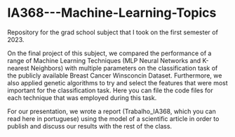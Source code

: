 # IA368---Machine-Learning-Topics
Repository for the grad school subject that I took on the first semester of 2023.

On the final project of this subject, we compared the performance of a range of Machine Learning Techniques (MLP Neural Networks and K-nearest Neighbors) with multiple parameters on the classification task of the publicly available Breast Cancer Winsconcin Dataset. Furthermore, we also applied genetic algorithms to try and select the features that were most important for the classification task. Here you can file the code files for each technique that was employed during this task.

For our presentation, we wrote a report (Trabalho_IA368, which you can read here in portuguese) using the model of a scientific article in order to publish and discuss our results with the rest of the class.

